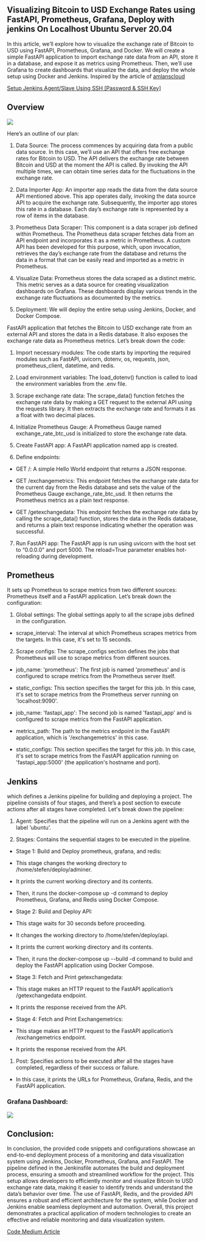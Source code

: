 
## Visualizing Bitcoin to USD Exchange Rates using FastAPI, Prometheus, Grafana, Deploy with jenkins On Localhost Ubuntu Server 20.04

In this article, we’ll explore how to visualize the exchange rate of Bitcoin to USD using FastAPI, Prometheus, Grafana, and Docker. We will create a simple FastAPI application to import exchange rate data from an API, store it in a database, and expose it as metrics using Prometheus. Then, we’ll use Grafana to create dashboards that visualize the data, and deploy the whole setup using Docker and Jenkins. Inspired by the article of [amlanscloud](https://amlanscloud.com/kubechallenge/)

[Setup Jenkins Agent/Slave Using SSH [Password & SSH Key]](https://devopscube.com/setup-slaves-on-jenkins-2/)

## Overview

![](https://cdn-images-1.medium.com/max/3816/1*oc4RMB_AVLUm0MPzM0tGnA.png)

Here’s an outline of our plan:

 1. Data Source: The process commences by acquiring data from a public data source. In this case, we’ll use an API that offers free exchange rates for Bitcoin to USD. The API delivers the exchange rate between Bitcoin and USD at the moment the API is called. By invoking the API multiple times, we can obtain time series data for the fluctuations in the exchange rate.

 2. Data Importer App: An importer app reads the data from the data source API mentioned above. This app operates daily, invoking the data source API to acquire the exchange rate. Subsequently, the importer app stores this rate in a database. Each day’s exchange rate is represented by a row of items in the database.

 3. Prometheus Data Scraper: This component is a data scraper job defined within Prometheus. The Prometheus data scraper fetches data from an API endpoint and incorporates it as a metric in Prometheus. A custom API has been developed for this purpose, which, upon invocation, retrieves the day’s exchange rate from the database and returns the data in a format that can be easily read and imported as a metric in Prometheus.

 4. Visualize Data: Prometheus stores the data scraped as a distinct metric. This metric serves as a data source for creating visualization dashboards on Grafana. These dashboards display various trends in the exchange rate fluctuations as documented by the metrics.

 5. Deployment: We will deploy the entire setup using Jenkins, Docker, and Docker Compose.

  
    

FastAPI application that fetches the Bitcoin to USD exchange rate from an external API and stores the data in a Redis database. It also exposes the exchange rate data as Prometheus metrics. Let’s break down the code:

 1. Import necessary modules: The code starts by importing the required modules such as FastAPI, uvicorn, dotenv, os, requests, json, prometheus_client, datetime, and redis.

 2. Load environment variables: The load_dotenv() function is called to load the environment variables from the .env file.

 3. Scrape exchange rate data: The scrape_data() function fetches the exchange rate data by making a GET request to the external API using the requests library. It then extracts the exchange rate and formats it as a float with two decimal places.

 4. Initialize Prometheus Gauge: A Prometheus Gauge named exchange_rate_btc_usd is initialized to store the exchange rate data.

 5. Create FastAPI app: A FastAPI application named app is created.

 6. Define endpoints:

* GET /: A simple Hello World endpoint that returns a JSON response.

* GET /exchangemetrics: This endpoint fetches the exchange rate data for the current day from the Redis database and sets the value of the Prometheus Gauge exchange_rate_btc_usd. It then returns the Prometheus metrics as a plain text response.

* GET /getexchangedata: This endpoint fetches the exchange rate data by calling the scrape_data() function, stores the data in the Redis database, and returns a plain text response indicating whether the operation was successful.

7. Run FastAPI app: The FastAPI app is run using uvicorn with the host set to “0.0.0.0” and port 5000. The reload=True parameter enables hot-reloading during development.

## Prometheus

It sets up Prometheus to scrape metrics from two different sources: Prometheus itself and a FastAPI application. Let’s break down the configuration:

 1. Global settings: The global settings apply to all the scrape jobs defined in the configuration.

* scrape_interval: The interval at which Prometheus scrapes metrics from the targets. In this case, it's set to 15 seconds.

2. Scrape configs: The scrape_configs section defines the jobs that Prometheus will use to scrape metrics from different sources.

* job_name: 'prometheus': The first job is named 'prometheus' and is configured to scrape metrics from the Prometheus server itself.

* static_configs: This section specifies the target for this job. In this case, it's set to scrape metrics from the Prometheus server running on 'localhost:9090'.

* job_name: 'fastapi_app': The second job is named 'fastapi_app' and is configured to scrape metrics from the FastAPI application.

* metrics_path: The path to the metrics endpoint in the FastAPI application, which is '/exchangemetrics' in this case.

* static_configs: This section specifies the target for this job. In this case, it's set to scrape metrics from the FastAPI application running on 'fastapi_app:5000' (the application's hostname and port).

   
## Jenkins

which defines a Jenkins pipeline for building and deploying a project. The pipeline consists of four stages, and there’s a post section to execute actions after all stages have completed. Let's break down the pipeline:

 1. Agent: Specifies that the pipeline will run on a Jenkins agent with the label ‘ubuntu’.

 2. Stages: Contains the sequential stages to be executed in the pipeline.

* Stage 1: Build and Deploy prometheus, grafana, and redis:

* This stage changes the working directory to /home/stefen/deploy/adminer.

* It prints the current working directory and its contents.

* Then, it runs the docker-compose up -d command to deploy Prometheus, Grafana, and Redis using Docker Compose.

* Stage 2: Build and Deploy API:

* This stage waits for 30 seconds before proceeding.

* It changes the working directory to /home/stefen/deploy/api.

* It prints the current working directory and its contents.

* Then, it runs the docker-compose up --build -d command to build and deploy the FastAPI application using Docker Compose.

* Stage 3: Fetch and Print getexchangedata:

* This stage makes an HTTP request to the FastAPI application’s /getexchangedata endpoint.

* It prints the response received from the API.

* Stage 4: Fetch and Print Exchangemetrics:

* This stage makes an HTTP request to the FastAPI application’s /exchangemetrics endpoint.

* It prints the response received from the API.

 1. Post: Specifies actions to be executed after all the stages have completed, regardless of their success or failure.

* In this case, it prints the URLs for Prometheus, Grafana, Redis, and the FastAPI application.

### Grafana Dashboard:

![](https://cdn-images-1.medium.com/max/3834/1*hqkhn_cI3UNKGa__tSkg5g.png)

## Conclusion:

In conclusion, the provided code snippets and configurations showcase an end-to-end deployment process of a monitoring and data visualization system using Jenkins, Docker, Prometheus, Grafana, and FastAPI. The pipeline defined in the Jenkinsfile automates the build and deployment process, ensuring a smooth and streamlined workflow for the project. This setup allows developers to efficiently monitor and visualize Bitcoin to USD exchange rate data, making it easier to identify trends and understand the data’s behavior over time. The use of FastAPI, Redis, and the provided API ensures a robust and efficient architecture for the system, while Docker and Jenkins enable seamless deployment and automation. Overall, this project demonstrates a practical application of modern technologies to create an effective and reliable monitoring and data visualization system.

[Code Medium Article]([https://github.com/Stefen-Taime/Visualizing-Bitcoin](https://medium.com/@stefentaime_10958/visualizing-bitcoin-to-usd-exchange-rates-using-fastapi-prometheus-grafana-deploy-on-jenkins-76c7e3aa30e1))
